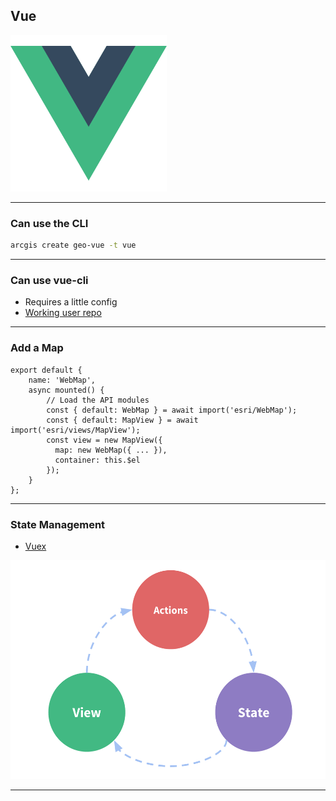 <!-- .slide: data-background="./../common/slides/section.jpg" -->

## Vue

<img src="../common/images/vue-logo.png" class="transparent" height="250" />

----

### Can use the CLI

```sh
arcgis create geo-vue -t vue
```

----

### Can use vue-cli

* Requires a little config
* [Working user repo](https://github.com/crackernutter/arcgis-webpack-vue-calcite)

----

### Add a Map

```tsx
export default {
    name: 'WebMap',
    async mounted() {
        // Load the API modules
        const { default: WebMap } = await import('esri/WebMap');
        const { default: MapView } = await import('esri/views/MapView');
        const view = new MapView({
          map: new WebMap({ ... }),
          container: this.$el
        });
    }
};
```

----

### State Management

* [Vuex](https://vuex.vuejs.org/)

<img src="../common/images/vuex-flow.png" class="transparent" height="350" />

----